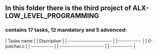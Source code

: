 ## In this folder there is the third project of ALX-LOW_LEVEL_PROGRAMMING
### contains 17 tasks, 12 mandatory and 5 advenced:
| Taske name             | | Discription |
| ---------------------- | |------------ |
| 0-putchar.c            | | ----------- |
| ---------------------- | | ----------- |
